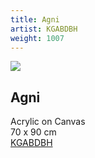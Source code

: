```yaml
---
title: Agni
artist: KGABDBH
weight: 1007
---
```


![](/art/kgabdbh-agni.jpg)

## Agni  
Acrylic on Canvas  
70 x 90 cm  
[KGABDBH](/artist/kgabdbh/)
